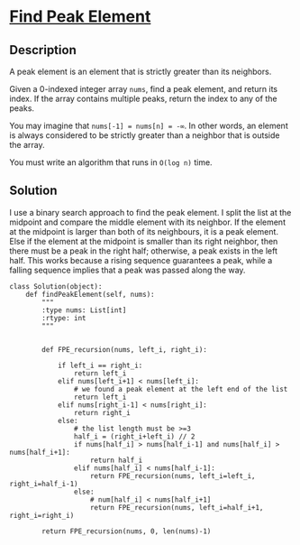 # [Find Peak Element](https://leetcode.com/problems/find-peak-element/)

## Description
A peak element is an element that is strictly greater than its neighbors.

Given a 0-indexed integer array `nums`, find a peak element, and return its index. If the array contains multiple peaks, return the index to any of the peaks.

You may imagine that `nums[-1] = nums[n] = -∞`. In other words, an element is always considered to be strictly greater than a neighbor that is outside the array.

You must write an algorithm that runs in `O(log n)` time.

## Solution

I use a binary search approach to find the peak element. I split the list at the midpoint and compare the middle element with its neighbor. If the element at the midpoint is larger than both of its neighbours, it is a peak element. Else if the element at the midpoint is smaller than its right neighbor, then there must be a peak in the right half; otherwise, a peak exists in the left half. This works because a rising sequence guarantees a peak, while a falling sequence implies that a peak was passed along the way.

```
class Solution(object):
    def findPeakElement(self, nums):
        """
        :type nums: List[int]
        :rtype: int
        """
        

        def FPE_recursion(nums, left_i, right_i):

            if left_i == right_i:
                return left_i
            elif nums[left_i+1] < nums[left_i]:
                # we found a peak element at the left end of the list
                return left_i
            elif nums[right_i-1] < nums[right_i]:
                return right_i
            else:
                # the list length must be >=3
                half_i = (right_i+left_i) // 2
                if nums[half_i] > nums[half_i-1] and nums[half_i] > nums[half_i+1]:
                    return half_i
                elif nums[half_i] < nums[half_i-1]:
                    return FPE_recursion(nums, left_i=left_i, right_i=half_i-1)
                else:
                    # num[half_i] < nums[half_i+1]
                    return FPE_recursion(nums, left_i=half_i+1, right_i=right_i)
        
        return FPE_recursion(nums, 0, len(nums)-1)
```